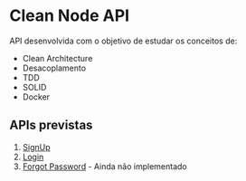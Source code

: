 # Clean Node API

API desenvolvida com o objetivo de estudar os conceitos de: 
* Clean Architecture
* Desacoplamento
* TDD
* SOLID
* Docker

## APIs previstas
1. [SignUp](./documentation/signup.md)
2. [Login](./documentation/login.md)
3. [Forgot Password](./documentation/forgot-password.md) - Ainda não implementado

